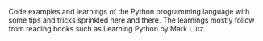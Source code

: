 Code examples and learnings of the Python programming language with some tips and tricks sprinkled here and there.
The learnings mostly follow from reading books such as Learning Python by Mark Lutz.

